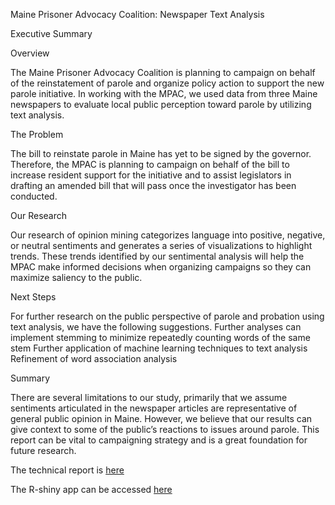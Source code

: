 Maine Prisoner Advocacy Coalition: Newspaper Text Analysis

Executive Summary


Overview

The Maine Prisoner Advocacy Coalition is planning to campaign on behalf of the reinstatement of parole and organize policy action to support the new parole initiative. In working with the MPAC, we used data from three Maine newspapers to evaluate local public perception toward parole by utilizing text analysis.

The Problem

The bill to reinstate parole in Maine has yet to be signed by the governor. Therefore, the MPAC is planning to campaign on behalf of the bill to increase resident support for the initiative and to assist legislators in drafting an amended bill that will pass once the investigator has been conducted. 

Our Research

Our research of opinion mining categorizes language into positive, negative, or neutral sentiments and generates a series of visualizations to highlight trends. These trends identified by our sentimental analysis will help the MPAC make informed decisions when organizing campaigns so they can maximize saliency to the public. 

Next Steps

For further research on the public perspective of parole and probation using text analysis, we have the following suggestions. 
Further analyses can implement stemming to minimize repeatedly counting words of the same stem
Further application of machine learning techniques to text analysis
Refinement of word association analysis

Summary

There are several limitations to our study, primarily that we assume sentiments articulated in the newspaper articles are representative of general public opinion in Maine. However, we believe that our results can give context to some of the public’s reactions to issues around parole. This report can be vital to campaigning strategy and is a great foundation for future research.

The technical report is [here](report/technical_report.html)

The R-shiny app can be accessed [here](https://3fjgps-qifeng-sun.shinyapps.io/Interactive_bar_parole)
